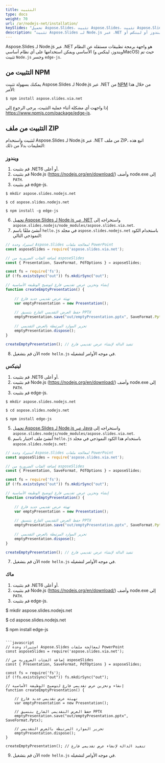 ```yaml
---
title: التثبيت
type: docs
weight: 70
url: /ar/nodejs-net/installation/
keySlides: "تحميل Aspose.Slides، تثبيت Aspose.Slides، تثبيت Aspose.Slides، ويندوز، macOS، لينكس، Javascript، Node.js"
description: "تثبيت Aspose.Slides لـ Node.js عبر .NET على ويندوز أو لينكس أو macOS"
---
```


Aspose.Slides لـ Node.js عبر .NET هو واجهة برمجة تطبيقات مستقلة عن النظام الأساسي ويمكن استخدامها على أي نظام أساسي (ويندوز، لينكس وMacOS) حيث تم تثبيت `Node.js` وجسر `edge-js`.

## **التثبيت من NPM**

يمكنك بسهولة تثبيت Aspose.Slides لـ Node.js عبر .NET من [NPM](https://www.npmjs.com/) من خلال هذا الأمر:
```
$ npm install aspose.slides.via.net
```
إذا واجهت أي مشكلة أثناء عملية التثبيت، يرجى الرجوع إلى https://www.npmjs.com/package/edge-js.

## **التثبيت من ملف ZIP**

لتثبيت واستخدام Aspose.Slides لـ Node.js عبر .NET من ملف ZIP، اتبع هذه التعليمات بدلاً من ذلك:

### **ويندوز**

1. قم بتثبيت .NET6 أو أعلى.
1. قم بتثبيت Node.js (https://nodejs.org/en/download/) وأضف node.exe إلى `PATH`.
1. قم بتثبيت edge-js.
```
$ mkdir aspose.slides.nodejs.net

$ cd aspose.slides.nodejs.net

$ npm install -g edge-js
```
6. [تحميل Aspose.Slides لـ Node.js عبر .NET](https://releases.aspose.com/slides/nodejs-net/) واستخراجه إلى `aspose.slides.nodejs/node_modules/aspose.slides.via.net`.
7. أنشئ ملفًا باسم `hello.js` في مجلد `aspose.slides.nodejs.net` باستخدام الكود النموذجي التالي:

```javascript
// استيراد وحدة Aspose.Slides لمعالجة ملفات PowerPoint
const asposeSlides = require('aspose.slides.via.net');

// إضافة الفئات الضرورية من asposeSlides
const { Presentation, SaveFormat, PdfOptions } = asposeSlides;

const fs = require('fs');
if (!fs.existsSync("out")) fs.mkdirSync("out");

// إنشاء وتخزين عرض تقديمي فارغ لتوضيح الوظيفة الأساسية
function createEmptyPresentation() {
	
    // تهيئة عرض تقديمي جديد فارغ
    var emptyPresentation = new Presentation();
    
    // حفظ العرض التقديمي الفارغ بتنسيق PPTX
    emptyPresentation.save("out/emptyPresentation.pptx", SaveFormat.Pptx);
    
    // تحرير الموارد المرتبطة بالعرض التقديمي
    emptyPresentation.dispose();
}

createEmptyPresentation(); // تنفيذ الدالة لإنشاء عرض تقديمي فارغ
```

8. الآن قم بتشغيل `node hello.js` في موجه الأوامر لتشغيله.

### **لينيكس**

1. قم بتثبيت .NET6 أو أعلى.
1. قم بتثبيت Node.js (https://nodejs.org/en/download/) وأضف node.exe إلى `PATH`.
1. قم بتثبيت edge-js.
```
$ mkdir aspose.slides.nodejs.net

$ cd aspose.slides.nodejs.net

$ npm install edge-js
```
5. [تحميل Aspose.Slides لـ Node.js عبر Java](https://releases.aspose.com/slides/nodejs-net/) واستخراجه إلى `aspose.slides.nodejs/node_modules/aspose.slides.via.net`.
6. أنشئ ملف اختبار باسم `hello.js` باستخدام هذا الكود النموذجي في مجلد `aspose.slides.nodejs.net`:

```javascript
// استيراد وحدة Aspose.Slides لمعالجة ملفات PowerPoint
const asposeSlides = require('aspose.slides.via.net');

// إضافة الفئات الضرورية من asposeSlides
const { Presentation, SaveFormat, PdfOptions } = asposeSlides;

const fs = require('fs');
if (!fs.existsSync("out")) fs.mkdirSync("out");

// إنشاء وتخزين عرض تقديمي فارغ لتوضيح الوظيفة الأساسية
function createEmptyPresentation() {
	
    // تهيئة عرض تقديمي جديد فارغ
    var emptyPresentation = new Presentation();
    
    // حفظ العرض التقديمي الفارغ بتنسيق PPTX
    emptyPresentation.save("out/emptyPresentation.pptx", SaveFormat.Pptx);
    
    // تحرير الموارد المرتبطة بالعرض التقديمي
    emptyPresentation.dispose();
}

createEmptyPresentation(); // تنفيذ الدالة لإنشاء عرض تقديمي فارغ
```
7. الآن قم بتشغيل `node hello.js` في موجه الأوامر لتشغيله.

### **ماك**

1. قم بتثبيت .NET6 أو أعلى.
1. قم بتثبيت Node.js (https://nodejs.org/en/download/) وأضف node.exe إلى `PATH`.
1. قم بتثبيت edge-js.

$ mkdir aspose.slides.nodejs.net
 
$ cd aspose.slides.nodejs.net
 
$ npm install edge-js
```

```javascript
// استيراد وحدة Aspose.Slides لمعالجة ملفات PowerPoint
const asposeSlides = require('aspose.slides.via.net');

// إضافة الفئات الضرورية من asposeSlides
const { Presentation, SaveFormat, PdfOptions } = asposeSlides;

const fs = require('fs');
if (!fs.existsSync("out")) fs.mkdirSync("out");

// إنشاء وتخزين عرض تقديمي فارغ لتوضيح الوظيفة الأساسية
function createEmptyPresentation() {
	
    // تهيئة عرض تقديمي جديد فارغ
    var emptyPresentation = new Presentation();
    
    // حفظ العرض التقديمي الفارغ بتنسيق PPTX
    emptyPresentation.save("out/emptyPresentation.pptx", SaveFormat.Pptx);
    
    // تحرير الموارد المرتبطة بالعرض التقديمي
    emptyPresentation.dispose();
}

createEmptyPresentation(); // تنفيذ الدالة لإنشاء عرض تقديمي فارغ
```
9. الآن قم بتشغيل `node hello.js` في موجه الأوامر لتشغيله.